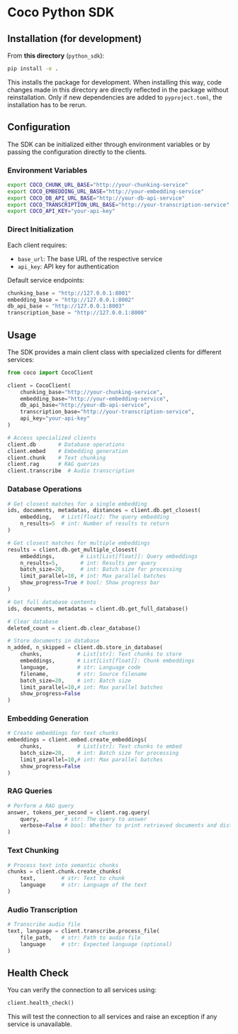 # Coco Python SDK

## Installation (for development)

From **this directory** (`python_sdk`):

```bash
pip install -e .
```

This installs the package for development. When installing this way, code changes made in this directory are directly reflected in the package without reinstallation. Only if new dependencies are added to `pyproject.toml`, the installation has to be rerun.

## Configuration

The SDK can be initialized either through environment variables or by passing the configuration directly to the clients.

### Environment Variables

```bash
export COCO_CHUNK_URL_BASE="http://your-chunking-service"
export COCO_EMBEDDING_URL_BASE="http://your-embedding-service"
export COCO_DB_API_URL_BASE="http://your-db-api-service"
export COCO_TRANSCRIPTION_URL_BASE="http://your-transcription-service"
export COCO_API_KEY="your-api-key"
```

### Direct Initialization

Each client requires:

- `base_url`: The base URL of the respective service
- `api_key`: API key for authentication

Default service endpoints:

```python
chunking_base = "http://127.0.0.1:8001"
embedding_base = "http://127.0.0.1:8002"
db_api_base = "http://127.0.0.1:8003"
transcription_base = "http://127.0.0.1:8000"
```

## Usage

The SDK provides a main client class with specialized clients for different services:

```python
from coco import CocoClient

client = CocoClient(
    chunking_base="http://your-chunking-service",
    embedding_base="http://your-embedding-service",
    db_api_base="http://your-db-api-service",
    transcription_base="http://your-transcription-service",
    api_key="your-api-key"
)

# Access specialized clients
client.db       # Database operations
client.embed    # Embedding generation
client.chunk    # Text chunking
client.rag      # RAG queries
client.transcribe  # Audio transcription
```

### Database Operations

```python
# Get closest matches for a single embedding
ids, documents, metadatas, distances = client.db.get_closest(
    embedding,   # List[float]: The query embedding
    n_results=5  # int: Number of results to return
)

# Get closest matches for multiple embeddings
results = client.db.get_multiple_closest(
    embeddings,        # List[List[float]]: Query embeddings
    n_results=5,       # int: Results per query
    batch_size=20,     # int: Batch size for processing
    limit_parallel=10, # int: Max parallel batches
    show_progress=True # bool: Show progress bar
)

# Get full database contents
ids, documents, metadatas = client.db.get_full_database()

# Clear database
deleted_count = client.db.clear_database()

# Store documents in database
n_added, n_skipped = client.db.store_in_database(
    chunks,           # List[str]: Text chunks to store
    embeddings,       # List[List[float]]: Chunk embeddings
    language,         # str: Language code
    filename,         # str: Source filename
    batch_size=20,    # int: Batch size
    limit_parallel=10,# int: Max parallel batches
    show_progress=False
)
```

### Embedding Generation

```python
# Create embeddings for text chunks
embeddings = client.embed.create_embeddings(
    chunks,           # List[str]: Text chunks to embed
    batch_size=20,    # int: Batch size for processing
    limit_parallel=10,# int: Max parallel batches
    show_progress=False
)
```

### RAG Queries

```python
# Perform a RAG query
answer, tokens_per_second = client.rag.query(
    query,        # str: The query to answer
    verbose=False # bool: Whether to print retrieved documents and distances
)
```

### Text Chunking

```python
# Process text into semantic chunks
chunks = client.chunk.create_chunks(
    text,        # str: Text to chunk
    language     # str: Language of the text
)
```

### Audio Transcription

```python
# Transcribe audio file
text, language = client.transcribe.process_file(
    file_path,   # str: Path to audio file
    language     # str: Expected language (optional)
)
```

## Health Check

You can verify the connection to all services using:

```python
client.health_check()
```

This will test the connection to all services and raise an exception if any service is unavailable.
